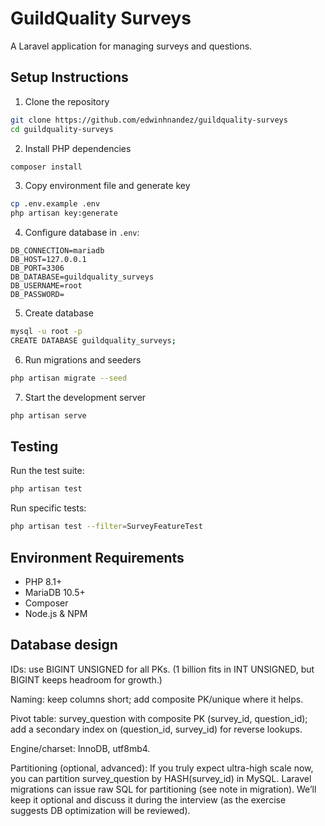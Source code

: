 # GuildQuality Surveys

A Laravel application for managing surveys and questions.

## Setup Instructions

1. Clone the repository
```bash
git clone https://github.com/edwinhnandez/guildquality-surveys
cd guildquality-surveys
```

2. Install PHP dependencies
```bash
composer install
```

3. Copy environment file and generate key
```bash
cp .env.example .env
php artisan key:generate
```

4. Configure database in `.env`:
```env
DB_CONNECTION=mariadb
DB_HOST=127.0.0.1
DB_PORT=3306
DB_DATABASE=guildquality_surveys
DB_USERNAME=root
DB_PASSWORD=
```

5. Create database
```bash
mysql -u root -p
CREATE DATABASE guildquality_surveys;
```

6. Run migrations and seeders
```bash
php artisan migrate --seed
```

7. Start the development server
```bash
php artisan serve
```

## Testing

Run the test suite:
```bash
php artisan test
```

Run specific tests:
```bash
php artisan test --filter=SurveyFeatureTest
```

## Environment Requirements

- PHP 8.1+
- MariaDB 10.5+
- Composer
- Node.js & NPM

##  Database design

IDs: use BIGINT UNSIGNED for all PKs. (1 billion fits in INT UNSIGNED, but BIGINT keeps headroom for growth.)

Naming: keep columns short; add composite PK/unique where it helps.

Pivot table: survey_question with composite PK (survey_id, question_id); add a secondary index on (question_id, survey_id) for reverse lookups.

Engine/charset: InnoDB, utf8mb4.

Partitioning (optional, advanced): If you truly expect ultra-high scale now, you can partition survey_question by HASH(survey_id) in MySQL. Laravel migrations can issue raw SQL for partitioning (see note in migration). We’ll keep it optional and discuss it during the interview (as the exercise suggests DB optimization will be reviewed). 